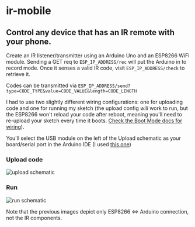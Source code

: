 # ir-mobile

## Control any device that has an IR remote with your phone. 

Create an IR listener/transmitter using an Arduino Uno and an ESP8266 WiFi module. Sending a GET req to `ESP_IP_ADDRESS/rec` will put the Arduino in to record mode. Once it senses a valid IR code, visit `ESP_IP_ADDRESS/check` to retrieve it.

Codes can be transmitted via `ESP_IP_ADDRESS/send?type=CODE_TYPE&value=CODE_VALUE&length=CODE_LENGTH`

I had to use two slightly different wiring configurations: one for uploading code and one for running my sketch (the upload config _will_ work to run, but the ESP8266 won't reload your code after reboot, meaning you'll need to re-upload your sketch every time it boots. [Check the Boot Mode docs for wiring](https://arduino-esp8266.readthedocs.io/en/latest/boards.html#boot-messages-and-modes)). 

You'll select the USB module on the left of the Upload schematic as your board/serial port in the Arduino IDE (I used [this one](https://www.amazon.com/gp/product/B01HXT8DZ4/ref=oh_aui_detailpage_o04_s00?ie=UTF8&psc=1))

### Upload code
![upload schematic](http://i.imgur.com/w0WYHbT.jpg)

### Run
![run schematic](http://i.imgur.com/kK3IYOr.jpg)

Note that the previous images depict only ESP8266 <=> Arduino connection, not the IR components.
